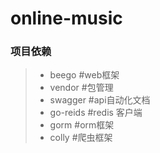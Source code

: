 # online-music

### 项目依赖
> * beego #web框架
> * vendor #包管理
> * swagger #api自动化文档
> * go-reids #redis 客户端
> * gorm #orm框架
> * colly #爬虫框架

